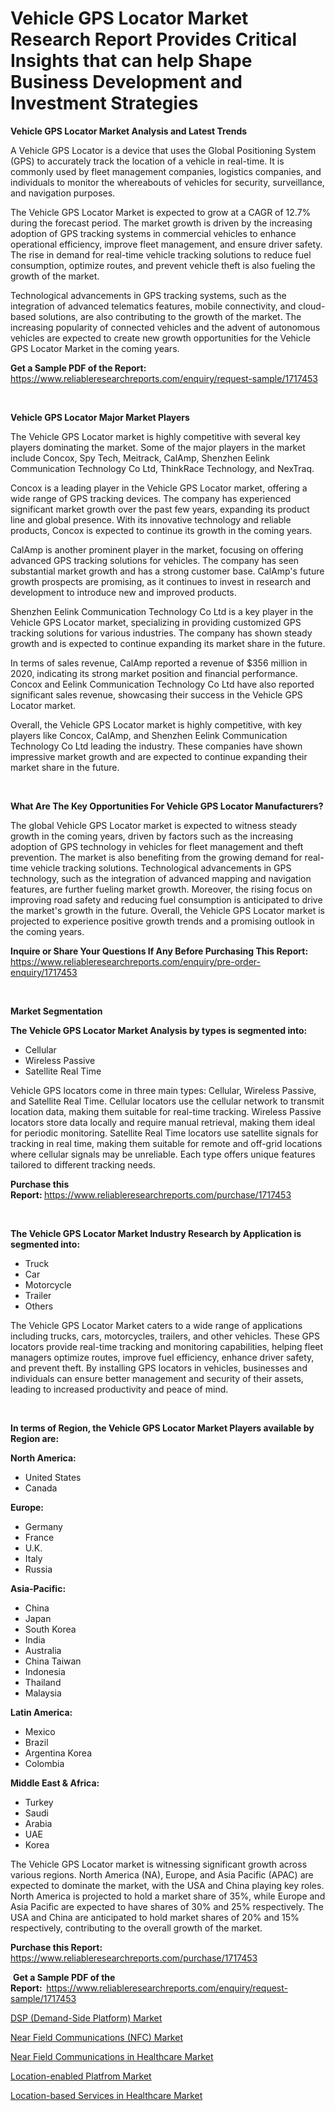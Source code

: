 <p><h1>Vehicle GPS Locator Market Research Report Provides Critical Insights that can help Shape Business Development and Investment Strategies</h1></p><p><strong>Vehicle GPS Locator Market Analysis and Latest Trends</strong></p>
<p><p>A Vehicle GPS Locator is a device that uses the Global Positioning System (GPS) to accurately track the location of a vehicle in real-time. It is commonly used by fleet management companies, logistics companies, and individuals to monitor the whereabouts of vehicles for security, surveillance, and navigation purposes.</p><p>The Vehicle GPS Locator Market is expected to grow at a CAGR of 12.7% during the forecast period. The market growth is driven by the increasing adoption of GPS tracking systems in commercial vehicles to enhance operational efficiency, improve fleet management, and ensure driver safety. The rise in demand for real-time vehicle tracking solutions to reduce fuel consumption, optimize routes, and prevent vehicle theft is also fueling the growth of the market.</p><p>Technological advancements in GPS tracking systems, such as the integration of advanced telematics features, mobile connectivity, and cloud-based solutions, are also contributing to the growth of the market. The increasing popularity of connected vehicles and the advent of autonomous vehicles are expected to create new growth opportunities for the Vehicle GPS Locator Market in the coming years.</p></p>
<p><strong>Get a Sample PDF of the Report:&nbsp;</strong> <a href="https://www.reliableresearchreports.com/enquiry/request-sample/1717453">https://www.reliableresearchreports.com/enquiry/request-sample/1717453</a></p>
<p>&nbsp;</p>
<p><strong>Vehicle GPS Locator Major Market Players</strong></p>
<p><p>The Vehicle GPS Locator market is highly competitive with several key players dominating the market. Some of the major players in the market include Concox, Spy Tech, Meitrack, CalAmp, Shenzhen Eelink Communication Technology Co Ltd, ThinkRace Technology, and NexTraq.</p><p>Concox is a leading player in the Vehicle GPS Locator market, offering a wide range of GPS tracking devices. The company has experienced significant market growth over the past few years, expanding its product line and global presence. With its innovative technology and reliable products, Concox is expected to continue its growth in the coming years.</p><p>CalAmp is another prominent player in the market, focusing on offering advanced GPS tracking solutions for vehicles. The company has seen substantial market growth and has a strong customer base. CalAmp's future growth prospects are promising, as it continues to invest in research and development to introduce new and improved products.</p><p>Shenzhen Eelink Communication Technology Co Ltd is a key player in the Vehicle GPS Locator market, specializing in providing customized GPS tracking solutions for various industries. The company has shown steady growth and is expected to continue expanding its market share in the future.</p><p>In terms of sales revenue, CalAmp reported a revenue of $356 million in 2020, indicating its strong market position and financial performance. Concox and Eelink Communication Technology Co Ltd have also reported significant sales revenue, showcasing their success in the Vehicle GPS Locator market.</p><p>Overall, the Vehicle GPS Locator market is highly competitive, with key players like Concox, CalAmp, and Shenzhen Eelink Communication Technology Co Ltd leading the industry. These companies have shown impressive market growth and are expected to continue expanding their market share in the future.</p></p>
<p>&nbsp;</p>
<p><strong>What Are The Key Opportunities For Vehicle GPS Locator Manufacturers?</strong></p>
<p><p>The global Vehicle GPS Locator market is expected to witness steady growth in the coming years, driven by factors such as the increasing adoption of GPS technology in vehicles for fleet management and theft prevention. The market is also benefiting from the growing demand for real-time vehicle tracking solutions. Technological advancements in GPS technology, such as the integration of advanced mapping and navigation features, are further fueling market growth. Moreover, the rising focus on improving road safety and reducing fuel consumption is anticipated to drive the market's growth in the future. Overall, the Vehicle GPS Locator market is projected to experience positive growth trends and a promising outlook in the coming years.</p></p>
<p><strong>Inquire or Share Your Questions If Any Before Purchasing This Report:</strong> <a href="https://www.reliableresearchreports.com/enquiry/pre-order-enquiry/1717453">https://www.reliableresearchreports.com/enquiry/pre-order-enquiry/1717453</a></p>
<p>&nbsp;</p>
<p><strong>Market Segmentation</strong></p>
<p><strong>The Vehicle GPS Locator Market Analysis by types is segmented into:</strong></p>
<p><ul><li>Cellular</li><li>Wireless Passive</li><li>Satellite Real Time</li></ul></p>
<p><p>Vehicle GPS locators come in three main types: Cellular, Wireless Passive, and Satellite Real Time. Cellular locators use the cellular network to transmit location data, making them suitable for real-time tracking. Wireless Passive locators store data locally and require manual retrieval, making them ideal for periodic monitoring. Satellite Real Time locators use satellite signals for tracking in real time, making them suitable for remote and off-grid locations where cellular signals may be unreliable. Each type offers unique features tailored to different tracking needs.</p></p>
<p><strong>Purchase this Report:&nbsp;</strong><a href="https://www.reliableresearchreports.com/purchase/1717453">https://www.reliableresearchreports.com/purchase/1717453</a></p>
<p>&nbsp;</p>
<p><strong>The Vehicle GPS Locator Market Industry Research by Application is segmented into:</strong></p>
<p><ul><li>Truck</li><li>Car</li><li>Motorcycle</li><li>Trailer</li><li>Others</li></ul></p>
<p><p>The Vehicle GPS Locator Market caters to a wide range of applications including trucks, cars, motorcycles, trailers, and other vehicles. These GPS locators provide real-time tracking and monitoring capabilities, helping fleet managers optimize routes, improve fuel efficiency, enhance driver safety, and prevent theft. By installing GPS locators in vehicles, businesses and individuals can ensure better management and security of their assets, leading to increased productivity and peace of mind.</p></p>
<p>&nbsp;</p>
<p><strong>In terms of Region, the Vehicle GPS Locator Market Players available by Region are:</strong></p>
<p>
    <p> <strong> North America: </strong>
        <ul>
            <li>United States</li>
            <li>Canada</li>
        </ul>
        </p> 
    <p> <strong> Europe: </strong>
        <ul>
            <li>Germany</li>
            <li>France</li>
            <li>U.K.</li>
            <li>Italy</li>
            <li>Russia</li>
        </ul>
        </p> 
    <p> <strong> Asia-Pacific: </strong>
        <ul>
            <li>China</li>
            <li>Japan</li>
            <li>South Korea</li>
            <li>India</li>
            <li>Australia</li>
            <li>China Taiwan</li>
            <li>Indonesia</li>
            <li>Thailand</li>
            <li>Malaysia</li>
        </ul>
        </p> 
    <p> <strong> Latin America: </strong>
        <ul>
            <li>Mexico</li>
            <li>Brazil</li>
            <li>Argentina Korea</li>
            <li>Colombia</li>
        </ul>
        </p> 
    <p> <strong> Middle East & Africa: </strong>
        <ul>
            <li>Turkey</li>
            <li>Saudi</li>
            <li>Arabia</li>
            <li>UAE</li>
            <li>Korea</li>
        </ul>
    </p>
    </p>
<p><p>The Vehicle GPS Locator market is witnessing significant growth across various regions. North America (NA), Europe, and Asia Pacific (APAC) are expected to dominate the market, with the USA and China playing key roles. North America is projected to hold a market share of 35%, while Europe and Asia Pacific are expected to have shares of 30% and 25% respectively. The USA and China are anticipated to hold market shares of 20% and 15% respectively, contributing to the overall growth of the market.</p></p>
<p><strong>Purchase this Report: </strong><a href="https://www.reliableresearchreports.com/purchase/1717453">https://www.reliableresearchreports.com/purchase/1717453</a></p>
<p>&nbsp;<strong>Get a Sample PDF of the Report:&nbsp;&nbsp;</strong><a href="https://www.reliableresearchreports.com/enquiry/request-sample/1717453">https://www.reliableresearchreports.com/enquiry/request-sample/1717453</a></p>
<p><strong></strong></p>
<p><p><a href="https://medium.com/@waltercruz6g/dsp-demand-side-platform-market-analysis-its-cagr-market-segmentation-and-global-industry-57cc83254338">DSP (Demand-Side Platform) Market</a></p><p><a href="https://medium.com/@julianichols11972/near-field-communications-nfc-market-competitive-analysis-market-trends-and-forecast-to-2031-66198d2117b4">Near Field Communications (NFC) Market</a></p><p><a href="https://medium.com/@julianichols11972/near-field-communications-in-healthcare-market-report-reveals-the-latest-trends-and-growth-101ae8efd8be">Near Field Communications in Healthcare Market</a></p><p><a href="https://medium.com/@dexterhayes2023/location-enabled-platfrom-market-insights-into-market-cagr-market-trends-and-growth-strategies-5a6bfcaf79e5">Location-enabled Platfrom Market</a></p><p><a href="https://medium.com/@dexterhayes2023/location-based-services-in-healthcare-market-size-cagr-trends-2024-2030-fac72721423a">Location-based Services in Healthcare Market</a></p></p>